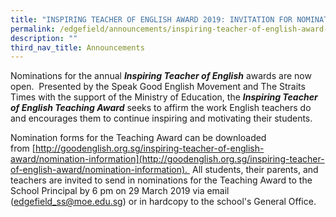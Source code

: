```yaml
---
title: "INSPIRING TEACHER OF ENGLISH AWARD 2019: INVITATION FOR NOMINATIONS"
permalink: /edgefield/announcements/inspiring-teacher-of-english-award-2019-invitation-for-nominations/
description: ""
third_nav_title: Announcements
---
```

Nominations for the annual _**Inspiring Teacher of English**_ awards are now open.  Presented by the Speak Good English Movement and The Straits Times with the support of the Ministry of Education, the _**Inspiring Teacher of English Teaching Award**_ seeks to affirm the work English teachers do and encourages them to continue inspiring and motivating their students.  

Nomination forms for the Teaching Award can be downloaded from [http://goodenglish.org.sg/inspiring-teacher-of-english-award/nomination-information](http://goodenglish.org.sg/inspiring-teacher-of-english-award/nomination-information).  All students, their parents, and teachers are invited to send in nominations for the Teaching Award to the School Principal by 6 pm on 29 March 2019 via email ([edgefield\_ss@moe.edu.sg](mailto:edgefield_ss@moe.edu.sg)) or in hardcopy to the school's General Office.